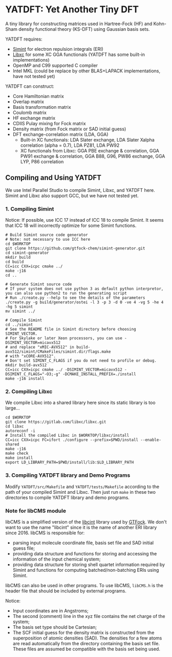 # YATDFT: Yet Another Tiny DFT

A tiny library for constructing matrices used in Hartree-Fock (HF) and Kohn-Sham density functional theory (KS-DFT) using Gaussian basis sets. 

YATDFT requires:

* [Simint](https://github.com/simint-chem/simint-generator) for electron repulsion integrals (ERI)
* [Libxc](https://gitlab.com/libxc/libxc) for some XC GGA functionals (YATDFT has some built-in implementations)
* OpenMP and C99 supported C compiler
* Intel MKL (could be replace by other BLAS+LAPACK implementations, have not tested yet)

YATDFT can construct:

* Core Hamiltonian matrix
* Overlap matrix
* Basis transformation matrix
* Coulomb matrix
* HF exchange matrix
* CDIIS Pulay mixing for Fock matrix
* Density matrix (from Fock matrix or SAD initial guess)
* DFT exchange-correlation matrix (LDA, GGA)
  * Built-in XC functionals: LDA Slater exchange, LDA Slater Xalpha correlation (alpha = 0.7), LDA PZ81, LDA PW92
  * XC functionals from Libxc: GGA PBE exchange & correlation, GGA PW91 exchange & correlation, GGA B88, G96, PW86 exchange, GGA LYP, P86 correlation

## Compiling and Using YATDFT 

We use Intel Parallel Studio to compile Simint, Libxc, and YATDFT here. Simint and Libxc also support GCC, but we have not tested yet. 

### 1. Compiling Simint

Notice: If possible, use ICC 17 instead of ICC 18 to compile Simint. It seems that ICC 18 will incorrectly optimize for some Simint functions. 

```shell
# Build Simint source code generator
# Note: not necessary to use ICC here
cd $WORKTOP
git clone https://github.com/gtfock-chem/simint-generator.git
cd simint-generator
mkdir build
cd build
CC=icc CXX=icpc cmake ../
make -j16
cd ..

# Generate Simint source code
# If your system does not use python 3 as default python interpretor, you can also use python2 to run the generating script
# Run ./create.py --help to see the details of the parameters
./create.py -g build/generator/ostei -l 3 -p 3 -d 0 -ve 4 -vg 5 -he 4 -hg 5 simint
mv simint ../

# Compile Simint
cd ../simint
# See the README file in Simint directory before choosing SIMINT_VECTOR. 
# For Skylake or later Xeon processors, you can use -DSIMINT_VECTOR=micavx512 
# and replace "xMIC-AVX512" in build-avx512/simint/CMakeFiles/simint.dir/flags.make 
# with "xCORE-AVX512".
# Don't set SIMINT_C_FLAGS if you do not need to profile or debug.
mkdir build-avx512   
CC=icc CXX=icpc cmake ../ -DSIMINT_VECTOR=micavx512 -DSIMINT_C_FLAGS="-O3;-g" -DCMAKE_INSTALL_PREFIX=./install
make -j16 install
```

### 2. Compiling Libxc

We compile Libxc into a shared library here since its static library is too large...

```shell
cd $WORKTOP
git clone https://gitlab.com/libxc/libxc.git
cd libxc
autoreconf -i
# Install the compiled Libxc in $WORKTOP/libxc/install
CC=icc CXX=icpc FC=ifort ./configure --prefix=$PWD/install --enable-shared
make -j16 
make check
make install
export LD_LIBRARY_PATH=$PWD/install/lib:$LD_LIBRARY_PATH
```

### 3. Compiling YATDFT library and Demo Programs

Modify `YATDFT/src/Makefile` and `YATDFT/tests/Makefile` according to the path of your compiled Simint and Libxc. Then just run `make` in these two directories to compile YATDFT library and demo programs. 

### Note for libCMS module

libCMS is a simplified version of the [libcint](https://github.com/gtfock-chem/libcint) library used by [GTFock](https://github.com/gtfock-chem/gtfock). We don't want to use the name "libcint" since it is the name of another ERI library since 2016. libCMS is responsible for:

* parsing input molecule coordinate file, basis set file and SAD initial guess file;
* providing data structure and functions for storing and accessing the information of the input chemical system;
* providing data structure for storing shell quartet information required by Simint and functions for computing batched/non-batching ERIs using Simint.

libCMS can also be used in other programs. To use libCMS, `libCMS.h` is the header file that should be included by external programs. 


Notice:

* Input coordinates are in Angstroms;
* The second (comment) line in the xyz file contains the net charge of the system;
* The basis set type should be Cartesian;
* The SCF initial guess for the density matrix is constructed from the superposition of atomic densities (SAD).  The densities for a few atoms are read automatically from the directory containing the basis set file.  These files are assumed be compatible with the basis set being used.

